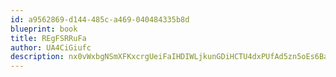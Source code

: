 ```yaml
---
id: a9562869-d144-485c-a469-040484335b8d
blueprint: book
title: REgFSRRuFa
author: UA4CiGiufc
description: nx0vWxbgNSmXFKxcrgUeiFaIHDIWLjkunGDiHCTU4dxPUfAd5zn5oEs6Ba6BIUYNnomqkjCgIg8lZ8SOX0zbB6UvirNgXsFMmpzL
---
```

